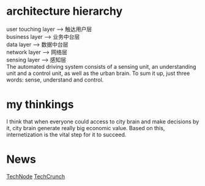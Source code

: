 # architecture hierarchy
user touching layer --> 触达用户层  
business layer 		--> 业务中台层  
data layer 			--> 数据中台层  
network layer 		--> 网络层  
sensing layer 		--> 感知层  
The automated driving system consists of a sensing unit, an understanding unit and a control unit, as well as the urban brain. To sum it up, just three words: sense, understand and control.
# my thinkings
I think that when everyone could access to city brain and make decisions by it, city brain generate really big economic value. Based on this, internetization is the vital step for it to succeed.
# News
[TechNode](https://technode.com/)
[TechCrunch](https://techcrunch.com/)